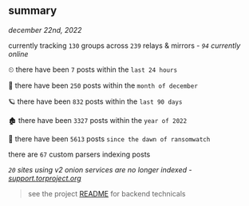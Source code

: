 
## summary
_december 22nd, 2022_

currently tracking `130` groups across `239` relays & mirrors - _`94` currently online_

⏲ there have been `7` posts within the `last 24 hours`

🦈 there have been `250` posts within the `month of december`

🪐 there have been `832` posts within the `last 90 days`

🏚 there have been `3327` posts within the `year of 2022`

🦕 there have been `5613` posts `since the dawn of ransomwatch`

there are `67` custom parsers indexing posts

_`20` sites using v2 onion services are no longer indexed - [support.torproject.org](https://support.torproject.org/onionservices/v2-deprecation/)_

> see the project [README](https://github.com/joshhighet/ransomwatch#ransomwatch--) for backend technicals
